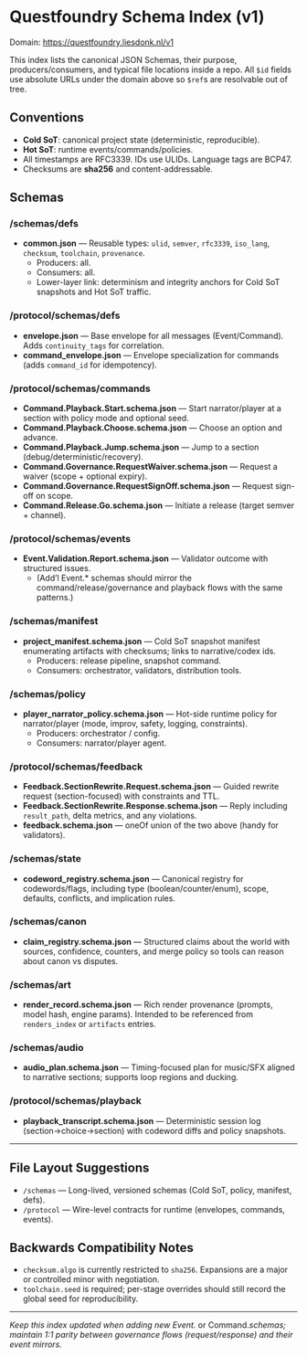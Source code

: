 # Questfoundry Schema Index (v1)

Domain: <https://questfoundry.liesdonk.nl/v1>

This index lists the canonical JSON Schemas, their purpose, producers/consumers, and typical file locations inside a repo.
All `$id` fields use absolute URLs under the domain above so `$ref`s are resolvable out of tree.

## Conventions
- **Cold SoT**: canonical project state (deterministic, reproducible).
- **Hot SoT**: runtime events/commands/policies.
- All timestamps are RFC3339. IDs use ULIDs. Language tags are BCP47.
- Checksums are **sha256** and content-addressable.

## Schemas

### /schemas/defs
- **common.json** — Reusable types: `ulid`, `semver`, `rfc3339`, `iso_lang`, `checksum`, `toolchain`, `provenance`.
  - Producers: all.
  - Consumers: all.
  - Lower-layer link: determinism and integrity anchors for Cold SoT snapshots and Hot SoT traffic.

### /protocol/schemas/defs
- **envelope.json** — Base envelope for all messages (Event/Command). Adds `continuity_tags` for correlation.
- **command_envelope.json** — Envelope specialization for commands (adds `command_id` for idempotency).

### /protocol/schemas/commands
- **Command.Playback.Start.schema.json** — Start narrator/player at a section with policy mode and optional seed.
- **Command.Playback.Choose.schema.json** — Choose an option and advance.
- **Command.Playback.Jump.schema.json** — Jump to a section (debug/deterministic/recovery).
- **Command.Governance.RequestWaiver.schema.json** — Request a waiver (scope + optional expiry).
- **Command.Governance.RequestSignOff.schema.json** — Request sign-off on scope.
- **Command.Release.Go.schema.json** — Initiate a release (target semver + channel).

### /protocol/schemas/events
- **Event.Validation.Report.schema.json** — Validator outcome with structured issues.
  - (Add’l Event.* schemas should mirror the command/release/governance and playback flows with the same patterns.)

### /schemas/manifest
- **project_manifest.schema.json** — Cold SoT snapshot manifest enumerating artifacts with checksums; links to narrative/codex ids.
  - Producers: release pipeline, snapshot command.
  - Consumers: orchestrator, validators, distribution tools.

### /schemas/policy
- **player_narrator_policy.schema.json** — Hot-side runtime policy for narrator/player (mode, improv, safety, logging, constraints).
  - Producers: orchestrator / config.
  - Consumers: narrator/player agent.

### /protocol/schemas/feedback
- **Feedback.SectionRewrite.Request.schema.json** — Guided rewrite request (section-focused) with constraints and TTL.
- **Feedback.SectionRewrite.Response.schema.json** — Reply including `result_path`, delta metrics, and any violations.
- **feedback.schema.json** — oneOf union of the two above (handy for validators).

### /schemas/state
- **codeword_registry.schema.json** — Canonical registry for codewords/flags, including type (boolean/counter/enum), scope,
  defaults, conflicts, and implication rules.

### /schemas/canon
- **claim_registry.schema.json** — Structured claims about the world with sources, confidence, counters, and merge policy
  so tools can reason about canon vs disputes.

### /schemas/art
- **render_record.schema.json** — Rich render provenance (prompts, model hash, engine params). Intended to be referenced
  from `renders_index` or `artifacts` entries.

### /schemas/audio
- **audio_plan.schema.json** — Timing-focused plan for music/SFX aligned to narrative sections; supports loop regions and ducking.

### /protocol/schemas/playback
- **playback_transcript.schema.json** — Deterministic session log (section→choice→section) with codeword diffs and policy snapshots.

---

## File Layout Suggestions
- `/schemas` — Long-lived, versioned schemas (Cold SoT, policy, manifest, defs).
- `/protocol` — Wire-level contracts for runtime (envelopes, commands, events).

## Backwards Compatibility Notes
- `checksum.algo` is currently restricted to `sha256`. Expansions are a major or controlled minor with negotiation.
- `toolchain.seed` is required; per-stage overrides should still record the global seed for reproducibility.

---

*Keep this index updated when adding new Event.* or Command.*schemas; maintain 1:1 parity between governance flows (request/response) and their event mirrors.*
